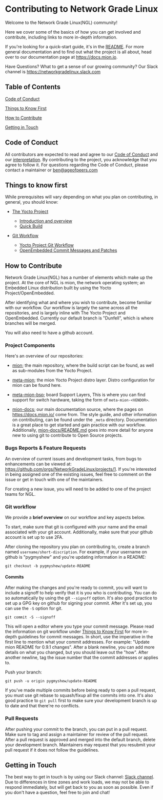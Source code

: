 # Contributing to Network Grade Linux

Welcome to the Network Grade Linux(NGL) community!

Here we cover some of the basics of how you can get involved and contribute,
including links to more in-depth information.

If you're looking for a quick-start guide, it's in the [README](README.md). For
more general documentation and to find out what the project is all about, head
over to our documentation page at <https://docs.mion.io>.

Have Questions? What to get a sense of our growing community? Our Slack channel
is <https://networkgradelinux.slack.com>

## Table of Contents

[Code of Conduct](#code-of-conduct)

[Things to Know First](#things-to-know-first)

[How to Contribute](#how-to-contribute)

[Getting in Touch](#getting-in-touch)

## Code of Conduct

All contributors are expected to read and agree to our [Code of Conduct](CODE_OF_CONDUCT.md)
and our [interpretation](https://docs.mion.io/Coc-interpretation.html). By
contributing to the project, you acknowledge that you agree to follow it. For
questions regarding the Code of Conduct, please contact a maintainer or <ben@ageofpeers.com>

## Things to know first

While prerequisites will vary depending on what you plan on contributing,
in general, you should know:

* [The Yocto Project](https://docs.yoctoproject.org/)
  * [Introduction and overview](https://docs.yoctoproject.org/overview-manual/overview-manual-intro.html)
  * [Quick Build](https://docs.yoctoproject.org/brief-yoctoprojectqs/brief-yoctoprojectqs.html)

* [Git Workflow](https://github.com/NetworkGradeLinux/mion-docs/blob/dunfell/_meta/git_commandments.md)
  * [Yocto Project Git Workflow](https://docs.yoctoproject.org/overview-manual/overview-manual-development-environment.html#git-workflows-and-the-yocto-project)
  * [OpenEmbedded Commit Messages and Patches](http://www.openembedded.org/wiki/Commit_Patch_Message_Guidelines)

## How to Contribute

Network Grade Linux(NGL) has a number of elements which make up the project.
At the core of NGL is mion, the network operating system; an Embedded Linux
distribution built by using the Yocto Project/OpenEmbedded.

After identifying what and where you wish to contribute, become familiar with
our workflow. Our workflow is largely the same across all the repositories, and
is largely inline with The Yocto Project and OpenEmbedded. Currently our default
branch is "Dunfell", which is where branches will be merged.

You will also need to have a github account.

### Project Components

Here's an overview of our repositories:

* [mion](https://github.com/NetworkGradeLinux/mion); the main repository, where
  the build script can be found, as well as sub-modules from the Yocto Project.

* [meta-mion](https://github.com/NetworkGradeLinux/meta-mion); the mion Yocto
  Project distro layer. Distro configuration for mion can be found here.
  
* [meta-mion-bsp](https://github.com/NetworkGradeLinux/meta-mion-bsp); board
  Support Layers, This is where you can find support for switch hardware, taking
  the form of `meta-mion-<VENDOR>`.

* [mion-docs](https://github.com/NetworkGradeLinux/mion-docs); our main
  documentation source, where the pages on <https://docs.mion.io/> come from.
  The style guide, and other information on contributing, can be found under
  the `_meta` directory. Documentation is a great place to get started and gain
  practice with our workflow. Additionally, [mion-docs/README.md](https://github.com/NetworkGradeLinux/mion-docs/blob/dunfell/README.md)
  goes into more detail for anyone new to using git to contribute to Open Source
  projects.
  
### Bugs Reports & Feature Requests

An overview of current issues and development tasks, from bugs to enhancements
can be viewed at: <https://github.com/orgs/NetworkGradeLinux/projects/1>. If
you're interested in being assigned one of the existing issues, feel free to
comment on the issue or get in touch with one of the maintainers.

For creating a new issue, you will need to be added to one of
the project teams for NGL.

### Git workflow

We provide a **brief overview** on our workflow and key aspects below.

To start, make sure that git is configured with your name and the email
associated with your git account. Additionally, make sure that your github
account is set up to use 2FA.

After cloning the repository you plan on contributing to, create a branch named
`username/short-discription`. For example, if your username on github is
"pygmyshew" and you're updating information in a README:

```shell
git checkout -b pygmyshew/update-README
```

#### Commits

After making the changes and you're ready to commit, you will want to include a
signoff to help verify that it is you who is contributing. You can do so
automatically by using the git  `--signoff` option. It's also good practice to
set up a GPG key on github for signing your commit. After it's set up, you can
use the `-S` option for git.

```shell
git commit -S --signoff
```

This will open a editor where you type your commit message. Please read the
information on git workflow under [Things to Know First](#things-to-know-first)
for more in-depth guidelines for commit messages. In short, use the imperative
in the first line to mention what your commit addresses. For example: "Update
mion README for 0.9.1 changes". After a blank newline, you can add more details
on what you changed, but you should leave out the "how". After another newline,
tag the issue number that the commit addresses or applies to.

Push your branch:

```shell
git push -u origin pygmyshew/update-README
```

If you've made multiple commits before being ready to open a pull request, you
must use git rebase to squash/fixup all the commits into one. It's also good
practice to `git pull` first to make sure your development branch is up to date
and that there're no conflicts.

### Pull Requests

After pushing your commit to the branch, you can put in a pull request. Make
sure to tag and assign a maintainer for review of the pull request. After a pull
request is approved and merged into the default branch, delete your development
branch. Maintainers may request that you resubmit your pull request if it does
not follow the guidelines.

## Getting in Touch

The best way to get in touch is by using our Slack channel: [Slack channel](https://networkgradelinux.slack.com).
Due to differences in time zones and work loads, we may not be able to respond
immediately, but will get back to you as soon as possible. Even if you don't
have a question, feel free to join and chat!
